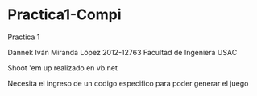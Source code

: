 # Practica1-Compi
Practica 1

Dannek Iván Miranda López 2012-12763
Facultad de Ingeniera USAC

Shoot 'em up realizado en vb.net 

Necesita el ingreso de un codigo especifico para poder generar el juego
